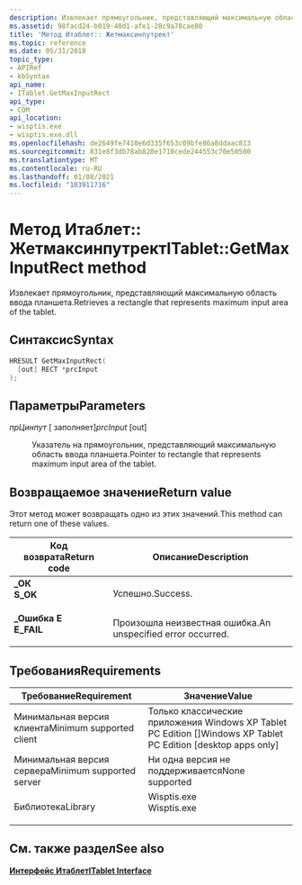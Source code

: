 ```yaml
---
description: Извлекает прямоугольник, представляющий максимальную область ввода планшета.
ms.assetid: 98facd24-b019-40d1-afe1-28c9a78cae80
title: 'Метод Итаблет:: Жетмаксинпутрект'
ms.topic: reference
ms.date: 05/31/2018
topic_type:
- APIRef
- kbSyntax
api_name:
- ITablet.GetMaxInputRect
api_type:
- COM
api_location:
- wisptis.exe
- wisptis.exe.dll
ms.openlocfilehash: de2649fe7410e6d335f653c09bfe86a8ddaac813
ms.sourcegitcommit: 831e8f3db78ab820e1710cede244553c70e50500
ms.translationtype: MT
ms.contentlocale: ru-RU
ms.lasthandoff: 01/08/2021
ms.locfileid: "103911716"
---
```

# <a name="itabletgetmaxinputrect-method"></a><span data-ttu-id="81dce-103">Метод Итаблет:: Жетмаксинпутрект</span><span class="sxs-lookup"><span data-stu-id="81dce-103">ITablet::GetMaxInputRect method</span></span>

<span data-ttu-id="81dce-104">Извлекает прямоугольник, представляющий максимальную область ввода планшета.</span><span class="sxs-lookup"><span data-stu-id="81dce-104">Retrieves a rectangle that represents maximum input area of the tablet.</span></span>

## <a name="syntax"></a><span data-ttu-id="81dce-105">Синтаксис</span><span class="sxs-lookup"><span data-stu-id="81dce-105">Syntax</span></span>


```C++
HRESULT GetMaxInputRect(
  [out] RECT *prcInput
);
```



## <a name="parameters"></a><span data-ttu-id="81dce-106">Параметры</span><span class="sxs-lookup"><span data-stu-id="81dce-106">Parameters</span></span>

<dl> <dt>

<span data-ttu-id="81dce-107">*прЦинпут* \[ заполняет\]</span><span class="sxs-lookup"><span data-stu-id="81dce-107">*prcInput* \[out\]</span></span>
</dt> <dd>

<span data-ttu-id="81dce-108">Указатель на прямоугольник, представляющий максимальную область ввода планшета.</span><span class="sxs-lookup"><span data-stu-id="81dce-108">Pointer to rectangle that represents maximum input area of the tablet.</span></span>

</dd> </dl>

## <a name="return-value"></a><span data-ttu-id="81dce-109">Возвращаемое значение</span><span class="sxs-lookup"><span data-stu-id="81dce-109">Return value</span></span>

<span data-ttu-id="81dce-110">Этот метод может возвращать одно из этих значений.</span><span class="sxs-lookup"><span data-stu-id="81dce-110">This method can return one of these values.</span></span>



| <span data-ttu-id="81dce-111">Код возврата</span><span class="sxs-lookup"><span data-stu-id="81dce-111">Return code</span></span>                                                                            | <span data-ttu-id="81dce-112">Описание</span><span class="sxs-lookup"><span data-stu-id="81dce-112">Description</span></span>                               |
|----------------------------------------------------------------------------------------|-------------------------------------------|
| <dl> <span data-ttu-id="81dce-113"><dt>**\_ОК**</dt></span><span class="sxs-lookup"><span data-stu-id="81dce-113"><dt>**S\_OK**</dt></span></span> </dl>   | <span data-ttu-id="81dce-114">Успешно.</span><span class="sxs-lookup"><span data-stu-id="81dce-114">Success.</span></span><br/>                       |
| <dl> <span data-ttu-id="81dce-115"><dt>**\_Ошибка E**</dt></span><span class="sxs-lookup"><span data-stu-id="81dce-115"><dt>**E\_FAIL**</dt></span></span> </dl> | <span data-ttu-id="81dce-116">Произошла неизвестная ошибка.</span><span class="sxs-lookup"><span data-stu-id="81dce-116">An unspecified error occurred.</span></span><br/> |



 

## <a name="requirements"></a><span data-ttu-id="81dce-117">Требования</span><span class="sxs-lookup"><span data-stu-id="81dce-117">Requirements</span></span>



| <span data-ttu-id="81dce-118">Требование</span><span class="sxs-lookup"><span data-stu-id="81dce-118">Requirement</span></span> | <span data-ttu-id="81dce-119">Значение</span><span class="sxs-lookup"><span data-stu-id="81dce-119">Value</span></span> |
|-------------------------------------|----------------------------------------------------------------------------------------|
| <span data-ttu-id="81dce-120">Минимальная версия клиента</span><span class="sxs-lookup"><span data-stu-id="81dce-120">Minimum supported client</span></span><br/> | <span data-ttu-id="81dce-121">Только классические приложения Windows XP Tablet PC Edition \[\]</span><span class="sxs-lookup"><span data-stu-id="81dce-121">Windows XP Tablet PC Edition \[desktop apps only\]</span></span><br/>                          |
| <span data-ttu-id="81dce-122">Минимальная версия сервера</span><span class="sxs-lookup"><span data-stu-id="81dce-122">Minimum supported server</span></span><br/> | <span data-ttu-id="81dce-123">Ни одна версия не поддерживается</span><span class="sxs-lookup"><span data-stu-id="81dce-123">None supported</span></span><br/>                                                              |
| <span data-ttu-id="81dce-124">Библиотека</span><span class="sxs-lookup"><span data-stu-id="81dce-124">Library</span></span><br/>                  | <dl> <span data-ttu-id="81dce-125"><dt>Wisptis.exe</dt></span><span class="sxs-lookup"><span data-stu-id="81dce-125"><dt>Wisptis.exe</dt></span></span> </dl> |



## <a name="see-also"></a><span data-ttu-id="81dce-126">См. также раздел</span><span class="sxs-lookup"><span data-stu-id="81dce-126">See also</span></span>

<dl> <dt>

[<span data-ttu-id="81dce-127">**Интерфейс Итаблет**</span><span class="sxs-lookup"><span data-stu-id="81dce-127">**ITablet Interface**</span></span>](itablet.md)
</dt> </dl>

 

 




